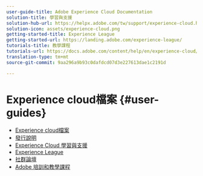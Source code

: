 ```yaml
---
user-guide-title: Adobe Experience Cloud Documentation
solution-title: 學習與支援
solution-hub-url: https://helpx.adobe.com/tw/support/experience-cloud.html
solution-icon: assets/experience-cloud.png
getting-started-title: Experience League
getting-started-url: https://landing.adobe.com/experience-league/
tutorials-title: 教學課程
tutorials-url: https://docs.adobe.com/content/help/en/experience-cloud/tutorials/home.html
translation-type: tm+mt
source-git-commit: 9aa296a9b93c0dafdcd07d3e227613dae1c2191d

---
```



# Experience cloud檔案 {#user-guides}

+ [Experience cloud檔案](home.md)
+ [發行說明](https://docs.adobe.com/content/help/en/release-notes/experience-cloud/current.html)
+ [Experience Cloud 學習與支援](https://helpx.adobe.com/support/experience-cloud.html)
+ [Experience League](https://experienceleague.adobe.com/)
+ [社群論壇](https://forums.adobe.com/community/experience-cloud/)
+ [Adobe 培訓和教學課程](https://helpx.adobe.com/learning.html?promoid=KAUDK)

<!-- commenting out in case we want to switch back to displaying main solution user guides

+ [Analytics User Guides](https://docs.adobe.com/content/help/en/analytics/landing/home.html)
+ [Target User Guide](https://docs.adobe.com/content/help/en/target/using/target-home.html)
+ [Campaign Standard User Guide](https://docs.adobe.com/content/help/en/campaign-standard/using/campaign-standard-home.html)
+ [Campaign Classic User Guide](https://docs.adobe.com/content/help/en/campaign-classic/using/campaign-classic-home.html)
+ [Audience Manager User Guide](https://docs.adobe.com/content/help/en/audience-manager/user-guide/aam-home.html)
+ [AEM 6.5 User Guides](https://docs.adobe.com/content/help/en/experience-manager-65/user-guide/home.html)

-->
